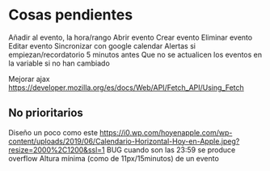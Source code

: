 # Cosas pendientes

Añadir al evento, la hora/rango
Abrir evento
Crear evento
Eliminar evento
Editar evento
Sincronizar con google calendar
Alertas si empiezan/recordatorio 5 minutos antes
Que no se actualicen los eventos en la variable si no han cambiado

Mejorar ajax https://developer.mozilla.org/es/docs/Web/API/Fetch_API/Using_Fetch

## No prioritarios

Diseño un poco como este https://i0.wp.com/hoyenapple.com/wp-content/uploads/2019/06/Calendario-Horizontal-Hoy-en-Apple.jpeg?resize=2000%2C1200&ssl=1
BUG cuando son las 23:59 se produce overflow
Altura mínima (como de 11px/15minutos) de un evento
